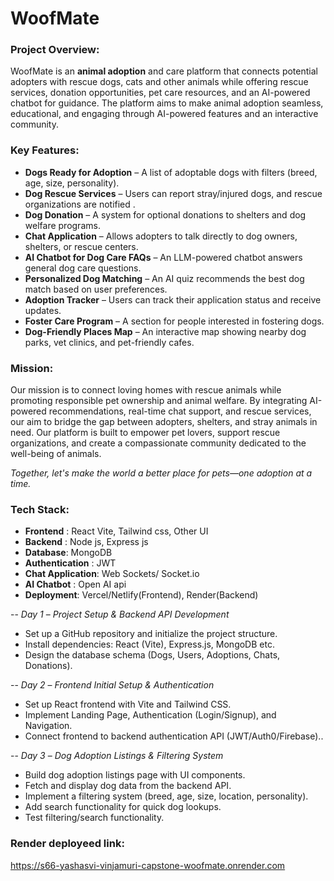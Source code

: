 # WoofMate

### Project Overview:
WoofMate is an **animal adoption** and care platform that connects potential adopters with rescue dogs, cats and other animals while offering rescue services, donation opportunities, pet care resources, and an AI-powered chatbot for guidance. The platform aims to make animal adoption seamless, educational, and engaging through AI-powered features and an interactive community.

### Key Features:
- **Dogs Ready for Adoption** – A list of adoptable dogs with filters (breed, age, size, personality).
- **Dog Rescue Services** – Users can report stray/injured dogs, and rescue organizations are notified .
- **Dog Donation** – A system for optional donations to shelters and dog welfare programs.
- **Chat Application** – Allows adopters to talk directly to dog owners, shelters, or rescue centers.
- **AI Chatbot for Dog Care FAQs** – An LLM-powered chatbot answers general dog care questions.
- **Personalized Dog Matching** – An AI quiz recommends the best dog match based on user preferences.
- **Adoption Tracker** – Users can track their application status and receive updates.
- **Foster Care Program** – A section for people interested in fostering dogs.
- **Dog-Friendly Places Map** – An interactive map showing nearby dog parks, vet clinics, and pet-friendly cafes.

### Mission:
Our mission is to connect loving homes with rescue animals while promoting responsible pet ownership and animal welfare.
By integrating AI-powered recommendations, real-time chat support, and rescue services, our aim to bridge the gap between adopters, shelters, and stray animals in need. Our platform is built to empower pet lovers, support rescue organizations, and create a compassionate community dedicated to the well-being of animals.

*Together, let's make the world a better place for pets—one adoption at a time.*

### Tech Stack:

- **Frontend** : React Vite, Tailwind css, Other UI 
- **Backend** : Node js, Express js
- **Database**: MongoDB
- **Authentication** : JWT
- **Chat Application**: Web Sockets/ Socket.io
- **AI Chatbot** : Open AI api
- **Deployment**: Vercel/Netlify(Frontend), Render(Backend)


-- *Day 1* – *Project Setup & Backend API Development*
- Set up a GitHub repository and initialize the project structure.
- Install dependencies: React (Vite), Express.js, MongoDB etc.
- Design the database schema (Dogs, Users, Adoptions, Chats, Donations).

-- *Day 2* – *Frontend Initial Setup & Authentication*
- Set up React frontend with Vite and Tailwind CSS.
- Implement Landing Page, Authentication (Login/Signup), and Navigation.
- Connect frontend to backend authentication API (JWT/Auth0/Firebase)..

-- *Day 3* – *Dog Adoption Listings & Filtering System*
- Build dog adoption listings page with UI components.
- Fetch and display dog data from the backend API.
- Implement a filtering system (breed, age, size, location, personality).
- Add search functionality for quick dog lookups.
- Test filtering/search functionality.

### Render deployeed link:
https://s66-yashasvi-vinjamuri-capstone-woofmate.onrender.com
